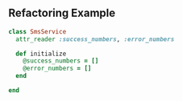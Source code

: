 ## Refactoring Example

```ruby
class SmsService
  attr_reader :success_numbers, :error_numbers

  def initialize
    @success_numbers = []
    @error_numbers = []
  end

end
```
